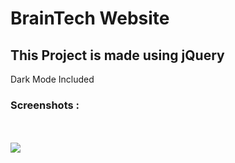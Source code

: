 <h1>BrainTech Website</h1>
<h2>This Project is made using jQuery</h2>
<span>Dark Mode Included</span>
<h3>Screenshots :</h3>
<br/>
<br/>
<img src ="https://github.com/Lavkush3844/Bootstrap-Project/assets/140130429/7b9b31f6-c85f-42a9-8202-2c07f35dbe91" />
<br/>
<br/>

